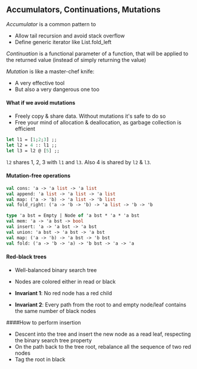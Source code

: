 ## Accumulators, Continuations, Mutations

*Accumulator* is a common pattern to

* Allow tail recursion and avoid stack overflow
* Define generic iterator like List.fold_left

*Continuation* is a functional parameter of a function, that will be applied to the returned value (instead of simply returning the value)

*Mutation* is like a master-chef knife:

* A very effective tool
* But also a very dangerous one too

#### What if we avoid mutations

* Freely copy & share data. Without mutations it's safe to do so
* Free your mind of allocation & deallocation, as garbage collection is efficient

```ocaml
let l1 = [1;2;3] ;;
let l2 = 4 :: l1 ;;
let l3 = l2 @ [5] ;;
```

`l2` shares 1, 2, 3 with `l1` and `l3`. Also 4 is shared by `l2` & `l3`.

#### Mutation-free operations

```ocaml
val cons: 'a -> 'a list -> 'a list
val append: 'a list -> 'a list -> 'a list
val map: ('a -> 'b) -> 'a list -> 'b list
val fold_right: ('a -> 'b -> 'b) -> 'a list -> 'b -> 'b
```

```ocaml
type 'a bst = Empty | Node of 'a bst * 'a * 'a bst
val mem: 'a -> 'a bst -> bool
val insert: 'a -> 'a bst -> 'a bst
val union: 'a bst -> 'a bst -> 'a bst
val map: ('a -> 'b) -> 'a bst -> 'b bst
val fold: ('a -> 'b -> 'a) -> 'b bst -> 'a -> 'a
```

#### Red-black trees

* Well-balanced binary search tree
* Nodes are colored either in read or black

* **Invariant 1**: No red node has a red child
* **Invariant 2**: Every path from the root to and empty node/leaf contains the same number of black nodes

####How to perform insertion

* Descent into the tree and insert the new node as a read leaf, respecting the binary search tree property
* On the path back to the tree root, rebalance all the sequence of two red nodes
* Tag the root in black

